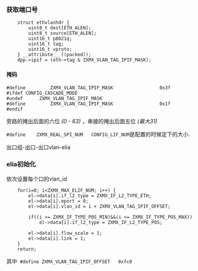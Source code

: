 ### 获取端口号
```
	struct ethvlanhdr {
		uint8_t dest[ETH_ALEN];
		uint8_t source[ETH_ALEN];
		uint16_t p8021q;
		uint16_t tag;
		uint16_t vproto;
	} __attribute__ ((packed));
	dpp->ipif = (eth->tag & ZXMX_VLAN_TAG_IPIF_MASK);
```
#### 掩码
```
#define         ZXMX_VLAN_TAG_IPIF_MASK                 0x3f
#ifdef CONFIG_CASCADE_MODE
#undef 		ZXMX_VLAN_TAG_IPIF_MASK
#define         ZXMX_VLAN_TAG_IPIF_MASK                 0x1f
#endif
```
旁路的掩出后面的六位 _(0 - 63)_ ，串接的掩出后面五位 _(最大31)_ 

`#define	ZXMX_REAL_SPI_NUM	CONFIG_LIF_NUM`是配置的时候定下的大小.

出口组-出口-出口vlan-elia

### elia初始化
依次设置每个口的vlan_id
```
	for(i=0; i<ZXMX_MAX_ELIF_NUM; i++) {
		el->data[i].if_l2_type = ZXMX_IF_L2_TYPE_ETH;
		el->data[i].eport = 0; 
		el->data[i].vlan_id = i + ZXMX_VLAN_TAG_IPIF_OFFSET;

		if((i >= ZXMX_IF_TYPE_POS_MIN)&&(i <= ZXMX_IF_TYPE_POS_MAX))
			el->data[i].if_l2_type = ZXMX_IF_L2_TYPE_POS;

		el->data[i].flow_scale = 1;
		el->data[i].link = 1;
	}
	return;
```

其中` #define	ZXMX_VLAN_TAG_IPIF_OFFSET	0xfc0`
